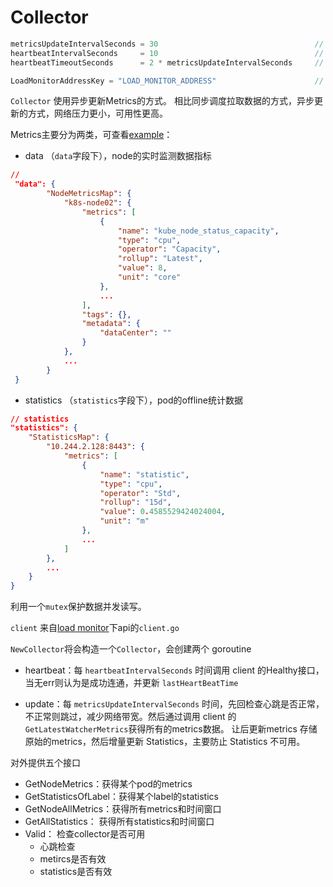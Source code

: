 # Collector

```go
metricsUpdateIntervalSeconds = 30                                   // 指标采集间隔
heartbeatIntervalSeconds     = 10                                   // 心跳时间间隔
heartbeatTimeoutSeconds      = 2 * metricsUpdateIntervalSeconds     // 心跳超时时间

LoadMonitorAddressKey = "LOAD_MONITOR_ADDRESS"                      // load monitor的url地址
```

`Collector` 使用异步更新Metrics的方式。
相比同步调度拉取数据的方式，异步更新的方式，网络压力更小，可用性更高。

Metrics主要分为两类，可查看[example](./example.json)：
- data （`data`字段下），node的实时监测数据指标

```json
// 
 "data": {
        "NodeMetricsMap": {
            "k8s-node02": {
                "metrics": [
                    {
                        "name": "kube_node_status_capacity",
                        "type": "cpu",
                        "operator": "Capacity",
                        "rollup": "Latest",
                        "value": 8,
                        "unit": "core"
                    },
                    ...
                ],      
                "tags": {},
                "metadata": {
                    "dataCenter": ""
                }
            },
            ...
        }
 }
```
- statistics （`statistics`字段下），pod的offline统计数据
```json
// statistics
"statistics": {
    "StatisticsMap": {
        "10.244.2.128:8443": {
            "metrics": [
                {
                    "name": "statistic",
                    "type": "cpu",
                    "operator": "Std",
                    "rollup": "15d",
                    "value": 0.4585529424024004,
                    "unit": "m"
                },
                ...
            ]
        },
        ...
    }
}
```

利用一个`mutex`保护数据并发读写。

`client` 来自[load monitor](https://github.com/charstal/load-monitor)下api的`client.go`


`NewCollector`将会构造一个`Collector`，会创建两个 goroutine

- heartbeat：每 `heartbeatIntervalSeconds` 时间调用 client 的Healthy接口，当无err则认为是成功连通，并更新 `lastHeartBeatTime`

- update：每 `metricsUpdateIntervalSeconds` 时间，先回检查心跳是否正常，不正常则跳过，减少网络带宽。然后通过调用 client 的 `GetLatestWatcherMetrics`获得所有的metrics数据。 让后更新metrics 存储原始的metrics，然后增量更新 Statistics，主要防止 Statistics 不可用。



对外提供五个接口

- GetNodeMetrics：获得某个pod的metrics
- GetStatisticsOfLabel：获得某个label的statistics
- GetNodeAllMetrics：获得所有metrics和时间窗口
- GetAllStatistics： 获得所有statistics和时间窗口
- Valid： 检查collector是否可用
  - 心跳检查
  - metircs是否有效
  - statistics是否有效
  